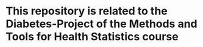 # This repository is related to the Diabetes-Project of the Methods and Tools for Health Statistics course
